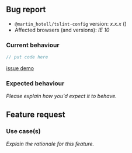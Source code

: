 <!-- -------------------------------------------------- -->
<!--  Delete this section if this is a feature request. -->
<!-- -------------------------------------------------- -->

## Bug report

- `@martin_hotell/tslint-config` version: _x.x.x_ (<!-- (run `npm list @martin_hotell/tslint-config` from a terminal/cmd prompt): -->)
- Affected browsers (and versions): _IE 10_

### Current behaviour

<!-- Please explain the problem you're having -->

```ts
// put code here
```

<!-- Having a real demo that demonstrates your issue  -->

[issue demo](https://codesandbox.io/)

### Expected behaviour

_Please explain how you'd expect it to behave._

<!-- -------------------------------------------- -->
<!-- Delete this section if this is a bug report. -->
<!-- -------------------------------------------- -->

## Feature request

### Use case(s)

_Explain the rationale for this feature._
